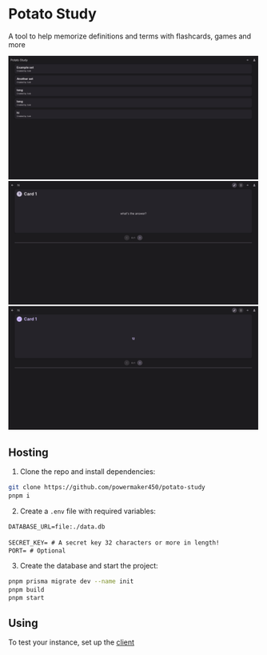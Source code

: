 # Potato Study

A tool to help memorize definitions and terms with flashcards, games and more

<p>
    <img alt="The potato study homepage, displaying all flashcard sets." src="https://raw.githubusercontent.com/powermaker450/potato-study/refs/heads/main/repo/home.png" width="500">
    <img alt="A single flashcard text" src="https://raw.githubusercontent.com/powermaker450/potato-study/refs/heads/main/repo/set.png" width="500">
    <img alt="A single flashcard answer" src="https://raw.githubusercontent.com/powermaker450/potato-study/refs/heads/main/repo/set-answer.png" width="500">
</p>

## Hosting

1. Clone the repo and install dependencies:

```bash
git clone https://github.com/powermaker450/potato-study
pnpm i
```

2. Create a `.env` file with required variables:

```
DATABASE_URL=file:./data.db

SECRET_KEY= # A secret key 32 characters or more in length!
PORT= # Optional
```

3. Create the database and start the project:

```bash
pnpm prisma migrate dev --name init
pnpm build
pnpm start
```

## Using

To test your instance, set up the [client](https://github.com/powermaker450/potato-study-client)
